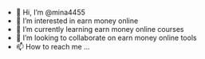 - 👋 Hi, I’m @mina4455
- 👀 I’m interested in earn money online
- 🌱 I’m currently learning earn money online courses
- 💞️ I’m looking to collaborate on earn money online tools
- 📫 How to reach me ...

<!---
mina4455/mina4455 is a ✨ special ✨ repository because its `README.md` (this file) appears on your GitHub profile.
You can click the Preview link to take a look at your changes.
--->
